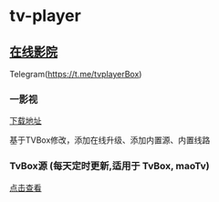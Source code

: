 # tv-player

## [在线影院](https://tv.okeybox.top/)

Telegram(https://t.me/tvplayerBox)

### 一影视

[下载地址](https://ghproxy.com/https://raw.githubusercontent.com/tv-player/apks/main/live/一影视_1.0.2.apk)

基于TVBox修改，添加在线升级、添加内置源、内置线路

### TvBox源 (每天定时更新,适用于 TvBox, maoTv)

[点击查看](https://github.com/tv-player/box-source)
